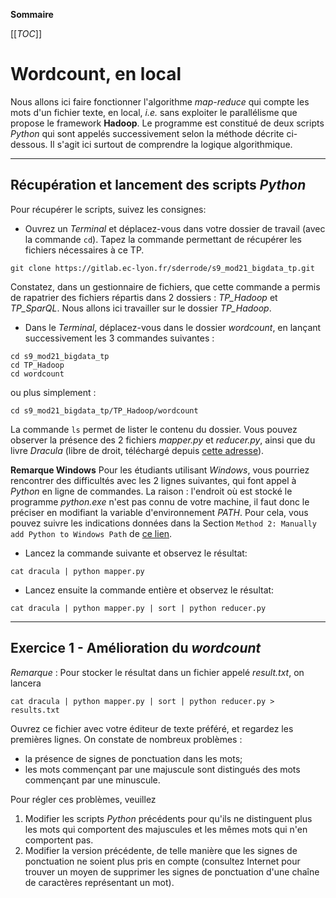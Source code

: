 **Sommaire**

[[_TOC_]]

# Wordcount, en local

Nous allons ici faire fonctionner l'algorithme _map-reduce_ qui compte les mots d'un fichier texte, en local, _i.e._ sans exploiter le parallélisme que propose le framework **Hadoop**. Le programme est constitué de deux scripts _Python_ qui sont appelés successivement selon la méthode décrite ci-dessous. Il s'agit ici surtout de comprendre la logique algorithmique.


---
## Récupération et lancement des scripts _Python_

Pour récupérer le scripts, suivez les consignes:

  - Ouvrez un _Terminal_ et déplacez-vous dans votre dossier de travail (avec la commande ```cd```). Tapez la commande permettant de récupérer les fichiers nécessaires à ce TP.   
  ```shell
  git clone https://gitlab.ec-lyon.fr/sderrode/s9_mod21_bigdata_tp.git
  ```
  Constatez, dans un gestionnaire de fichiers, que cette commande a permis de rapatrier des fichiers répartis dans 2 dossiers : _TP\_Hadoop_ et _TP\_SparQL_. Nous allons ici travailler sur le dossier _TP\_Hadoop_.

  - Dans le _Terminal_, déplacez-vous dans le dossier _wordcount_, en lançant successivement les 3 commandes suivantes :
  ```shell
  cd s9_mod21_bigdata_tp
  cd TP_Hadoop
  cd wordcount
  ```
  ou plus simplement :    
  ```shell
  cd s9_mod21_bigdata_tp/TP_Hadoop/wordcount
  ```

La commande ```ls``` permet de lister le contenu du dossier. Vous pouvez observer la présence des 2 fichiers _mapper.py_ et _reducer.py_, ainsi que du livre _Dracula_ (libre de droit, téléchargé depuis [cette adresse](http://www.textfiles.com/etext/FICTION/dracula)).

**Remarque Windows** Pour les étudiants utilisant _Windows_, vous pourriez rencontrer des difficultés avec les 2 lignes suivantes, qui font appel à _Python_ en ligne de commandes. La raison : l'endroit où est stocké le programme _python.exe_ n'est pas connu de votre machine, il faut donc le préciser en modifiant la variable d'environnement _PATH_. Pour cela, vous pouvez suivre les indications données dans la Section `Method 2: Manually add Python to Windows Path` de [ce lien](https://datatofish.com/add-python-to-windows-path/).

  - Lancez la commande suivante et observez le résultat:
  ```shell
  cat dracula | python mapper.py
  ```

  - Lancez ensuite la commande entière et observez le résultat:
  ```shell
  cat dracula | python mapper.py | sort | python reducer.py 
  ```



----
## Exercice 1 - Amélioration du *wordcount*

*Remarque* : Pour stocker le résultat dans un fichier appelé _result.txt_, on lancera
```shell
cat dracula | python mapper.py | sort | python reducer.py > results.txt
```

Ouvrez ce fichier avec votre éditeur de texte préféré, et regardez les premières lignes. On constate de nombreux problèmes :

  - la présence de signes de ponctuation dans les mots;
  - les mots commençant par une majuscule sont distingués des mots commençant par une minuscule. 

Pour régler ces problèmes, veuillez

  1. Modifier les scripts _Python_ précédents pour qu'ils ne distinguent plus les mots qui comportent des majuscules et les mêmes mots qui n'en comportent pas.    
  1. Modifier la version précédente, de telle manière que les signes de ponctuation ne soient plus pris en compte (consultez Internet pour trouver un moyen de supprimer les signes de ponctuation d'une chaîne de caractères représentant un mot).
